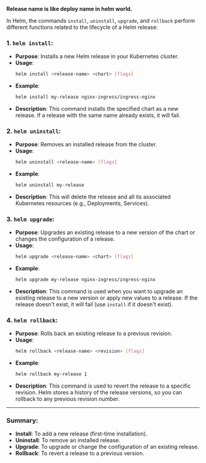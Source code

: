 **Release name is like deploy name in helm world.**

In Helm, the commands `install`, `uninstall`, `upgrade`, and `rollback` perform different functions related to the lifecycle of a Helm release:

### 1. **`helm install`**:
   - **Purpose**: Installs a new Helm release in your Kubernetes cluster.
   - **Usage**:  
     ```bash
     helm install <release-name> <chart> [flags]
     ```
   - **Example**:  
     ```bash
     helm install my-release nginx-ingress/ingress-nginx
     ```
   - **Description**: This command installs the specified chart as a new release. If a release with the same name already exists, it will fail.

### 2. **`helm uninstall`**:
   - **Purpose**: Removes an installed release from the cluster.
   - **Usage**:  
     ```bash
     helm uninstall <release-name> [flags]
     ```
   - **Example**:  
     ```bash
     helm uninstall my-release
     ```
   - **Description**: This will delete the release and all its associated Kubernetes resources (e.g., Deployments, Services).

### 3. **`helm upgrade`**:
   - **Purpose**: Upgrades an existing release to a new version of the chart or changes the configuration of a release.
   - **Usage**:  
     ```bash
     helm upgrade <release-name> <chart> [flags]
     ```
   - **Example**:  
     ```bash
     helm upgrade my-release nginx-ingress/ingress-nginx
     ```
   - **Description**: This command is used when you want to upgrade an existing release to a new version or apply new values to a release. If the release doesn't exist, it will fail (use `install` if it doesn't exist).

### 4. **`helm rollback`**:
   - **Purpose**: Rolls back an existing release to a previous revision.
   - **Usage**:  
     ```bash
     helm rollback <release-name> <revision> [flags]
     ```
   - **Example**:  
     ```bash
     helm rollback my-release 1
     ```
   - **Description**: This command is used to revert the release to a specific revision. Helm stores a history of the release versions, so you can rollback to any previous revision number.

---

### Summary:

- **Install**: To add a new release (first-time installation).
- **Uninstall**: To remove an installed release.
- **Upgrade**: To upgrade or change the configuration of an existing release.
- **Rollback**: To revert a release to a previous version.
